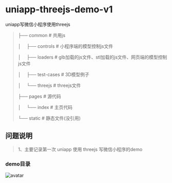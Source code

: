 # uniapp-threejs-demo-v1
uniapp写微信小程序使用threejs

>├── common                     # 共用js
>
>│ &emsp;├── controls               # 小程序端的模型控制js文件
>
>│ &emsp;├── loaders                # glb加载的js文件、stl加载的js文件、网页端的模型控制js文件
>
>│ &emsp;├── test-cases             # 3D模型例子
>
>│ &emsp;└── threejs                # threejs文件
>
>├── pages                      # 源代码
>
>│ &emsp;└── index                  # 主页代码
>
>└── static                     # 静态文件(没引用)

## 问题说明
> 1、主要记录第一次 uniapp 使用 threejs 写微信小程序的demo

### demo目录
![avatar](https://github.com/Beingyo/imgRepository/blob/main/img/threejsReam.png)
